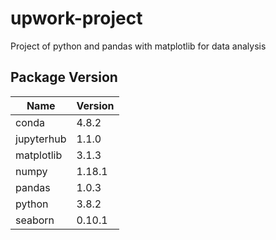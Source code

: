 # upwork-project
Project of python and pandas with matplotlib for data analysis

## Package Version
|Name | Version |
|-----|---------|
|conda | 4.8.2 |
|jupyterhub | 1.1.0 |
|matplotlib | 3.1.3 |
|numpy | 1.18.1 |
|pandas | 1.0.3 |
|python | 3.8.2 |
|seaborn | 0.10.1 |
